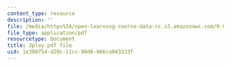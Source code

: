 ```yaml
---
content_type: resource
description: ''
file: /media/https%3A/open-learning-course-data-rc.s3.amazonaws.com/9-00sc-introduction-to-psychology-fall-2011/1e308754d29c11cc98d6b66ca043233f_gRe7dy2HSTg.pdf
file_type: application/pdf
resourcetype: Document
title: 3play pdf file
uid: 1e308754-d29c-11cc-98d6-b66ca043233f
---
```

